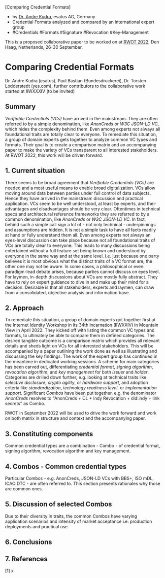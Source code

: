 [Comparing Credential Formats]

   * by [Dr. Andre Kudra](mailto:a.kudra@esatus.com), esatus AG, Germany
   * Credential Formats analyzed and compared by an international expert group
   * #Credentials #Formats #Signature #Revocation #Key-Management


This is a proposed collaborative paper to be worked on at [RWOT 2022](https://rebootthehague.com), Den Haag, Netherlands, 26-30 September.


# Comparing Credential Formats

Dr. Andre Kudra (esatus), Paul Bastian (Bundesdruckerei), Dr. Torsten Lodderstedt (yes.com), further contributors to the collaborative work started at IIWXXXIV (to be invited)

## Summary

*Verifiable Credentials (VCs)* have arrived in the mainstream. They are often referred to by a simple denomination, like *AnonCreds* or *W3C JSON-LD VC*, which hides the complexity behind them. Even among experts not always all foundational traits are totally clear to everyone. To remediate this situation, a group of domain experts gets together to analyze common VC types and formats. Their goal is to create a comparison matrix and an accompanying paper to make the variety of VCs transparent to all interested stakeholders. At RWOT 2022, this work will be driven forward.

## 1. Current situation

There seems to be broad agreement that *Verifiable Credentials (VCs)* are needed and a most useful means to enable broad digitalization. VCs allow moving around data between parties under full control of data subjects. Hence they have arrived in the mainstream discussion and practical application. VCs seem to be well understood, at least by experts, and their advantages and disadvantages should be very clear. Oftentimes in technical specs and architectural reference frameworks they are referred to by a common denomination, like *AnonCreds* or *W3C JSON-LD VC*. In fact, behind such a simple call sign a lot of - not only technical - underpinnings and assumptions are hidden. It is not a simple task to have all facts readily at hand or fully understand them all. Even among experts not always an eyes-level discussion can take place because not all foundational traits of VCs are totally clear to everyone. This leads to many discussions being entertained without a full feature set being known and understood by everyone in the same way and at the same level. I.e. just because one party believes it is most obvious what the distinct traits of a VC format are, the other one may not be aware. In some cases, a philosophical or even paradigm-lead debate arises, because parties cannot discuss on eyes level. For laymen, in-depth discussions about VCs are mostly fully abstract. They have to rely on expert guidance to dive in and make up their mind for a decision. Desirable is that all stakeholders, experts and laymen, can draw from a consolidated, objective analysis and information base.

## 2. Approach

To remediate this situation, a group of domain experts got together first at the Internet Identity Workshop in its 34th incarnation (IIWXXIV) in Mountain View in April 2022. They kicked off with listing the common VC types and formats, to ultimately be able to compare them in defined categories. The desired tangible outcome is a comparison matrix which provides all relevant details and sheds light on VCs for all interested stakeholders. This will be accompanied by a paper outlining the work done as well as illustrating and discussing the key findings. The work of the expert group has continued in the meantime in dedicated working sessions. A scheme for main categories has been carved out, differentiating *credential format*, *signing algorithm*, *revocation algorithm*, and *key management* for both *issuer* and *holder*. Categories are drilled down further, e.g. looking at technical traits like *selective disclosure*, *crypto agility*, or *hardware support*, and adoption criteria like *standardization*, *technology readiness level*, or *implementation support*. Significant *Combos* have been put together, e.g. the denominator *AnonCreds* resolves to "AnonCreds + CL + Indy Revocation + did:indy + link secrets" as Combo.

RWOT in September 2022 will be used to drive the work forward and work on both matrix in structure and context and the accompanying paper.

## 3. Constituting components

Common credential types are a combination - Combo - of credential format, signing algorithm, revocation algorithm and key management. **<u>*<Detailed here.>*</u>**

## 4. Combos - Common credential types

Particular Combos - e.g. AnonCreds, JSON-LD VCs with BBS+, ISO mDL, ICAO DTC - are often referred to. This section presents rationales why those are common ones. **<u>*<Detailed here.>*</u>**

## 5. Discussion of selected Combos

Due to their diversity in traits, the common Combos have varying application scenarios and intensity of market acceptance i.e. production deployments and practical use. **<u>*<Detailed here. Structure to be discussed.>*</u>**

## 6. Conclusions

**<u>*<Summary and conclusions here. Structure to be discussed.>*</u>**

## 7. References

[1] x
